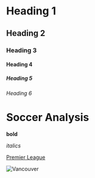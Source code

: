 # Heading 1
## Heading 2
### Heading 3
#### Heading 4
##### Heading 5
###### Heading 6

# Soccer Analysis

**bold**

*italics*

[Premier League](https://www.nba.com/)

![Vancouver]([https://www.google.com/search?sca_esv=0eb164f915fa3037&sxsrf=AHTn8zqMFIvnjkYvtL0gzWLHkvsg9mNQvw:1744413192316&q=vancouver+images&udm=2&fbs=ABzOT_BnMAgCWdhr5zilP5f1cnRvK9uZj3HA_MTJAA6lXR8yQAbzyrKIF75NMnKCBDSAUZnMkV2Wy-Rh6CZE8lzttiKHbjE3_VYK2kiT5_8S4qXdleyMFZbVKk72Yr1mGCDR2PRYSEraI-Vs6bKAwmMQtgwFoR-XEVj2cAcBn84V0m38EWLhProezknstVAz0EQSYwxmI6zGAUJCcK8RM8Ea0tqEE6fznw&sa=X&ved=2ahUKEwjtq63FjdGMAxXAK7kGHdKgESoQtKgLegQIEhAB&biw=958&bih=950&dpr=1#vhid=dUHNl4TIJC4ZMM&vssid=mosaic](https://images.prismic.io/bounce/61c74ed2-0481-429f-a586-18550ddfd530_mike-benna-WHHY-iBp3aI-unsplash.jpg?auto=format%2Ccompress&width=580))
